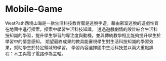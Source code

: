 # Mobile-Game
WestPath西境山海是一款生活科技教育蜜是逃脫手遊，藉由密室逃脫的遊戲性質在地圖中進行探索，探索中學習生活科技知識。
透過遊戲劇情的設計結合生活科技知識的學習，提升學生學習的專注度與動機，並與傳統教學相比能夠提升學生於學習中的情意感知。
期望最終成果的教具能審視學生對生活科技知識的學習效果，幫助學生於特定領域的學習。
學習內容選擇國中生活科技並以兩大重點課程：木工與電子電路作為主軸。
